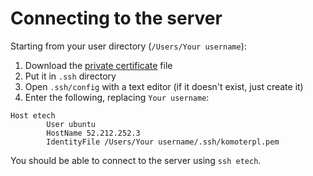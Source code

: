 # Connecting to the server
Starting from your user directory (`/Users/Your username`):

1. Download the [private certificate](https://github.com/masoncusack/emergingtechcomp/blob/master/docs/komoterpl.pem) file
2. Put it in `.ssh` directory
3. Open `.ssh/config` with a text editor (if it doesn't exist, just create it)
4. Enter the following, replacing `Your username`:
```
Host etech
        User ubuntu
        HostName 52.212.252.3
        IdentityFile /Users/Your username/.ssh/komoterpl.pem
```
You should be able to connect to the server using `ssh etech`.

